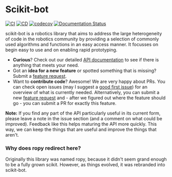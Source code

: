 # Scikit-bot

[![CI](https://github.com/FirefoxMetzger/ropy/actions/workflows/ci.yml/badge.svg)](https://github.com/FirefoxMetzger/ropy/actions/workflows/ci.yml)
[![CD](https://github.com/FirefoxMetzger/ropy/actions/workflows/cd.yml/badge.svg)](https://github.com/FirefoxMetzger/ropy/actions/workflows/cd.yml)
[![codecov](https://codecov.io/gh/FirefoxMetzger/scikit-bot/branch/main/graph/badge.svg?token=VNND9WET47)](https://codecov.io/gh/FirefoxMetzger/scikit-bot)
[![Documentation Status](https://readthedocs.org/projects/robotics-python/badge/?version=latest)](https://scikit-bot.org/en/latest/?badge=latest)

scikit-bot is a robotics library that aims to address the large heterogeneity of
code in the robotics community by providing a selection of commonly used
algorithms and functions in an easy access manner. It focusses on begin easy to
use and on enabling rapid prototyping.

- **Curious**? Check out our detailed [API
  documentation](https://robotics-python.readthedocs.io/en/latest/api_reference.html)
  to see if there is anything that meets your need. 
- Got an **idea for a new feature** or spotted something that is missing? Submit
  a [feature request](https://github.com/FirefoxMetzger/ropy/issues).
- Want to **contribute code**? Awesome! We are very happy about PRs. You can
  check open issues (may I suggest a [good first
  issue](https://github.com/FirefoxMetzger/ropy/issues?q=is%3Aissue+is%3Aopen+label%3A%22good+first+issue%22))
  for an overview of what is currently needed. Alternatively, you can submit a
  new [feature request](https://github.com/FirefoxMetzger/ropy/issues) and -
  after we figured out where the feature should go - you can submit a PR for
  exactly this feature.

**Note:** If you find any part of the API particularly useful in its current
form, please leave a note in the issue section (and a comment on what could be
improved). Feedback like this helps maturing the API more quickly. This way, we
can keep the things that are useful and improve the things that aren't.

### Why does ropy redirect here?

Originally this library was named ropy, because it didn't seem grand enough to
be a fully grown scikit. However, as things evolved, it was rebranded into
scikit-bot.
